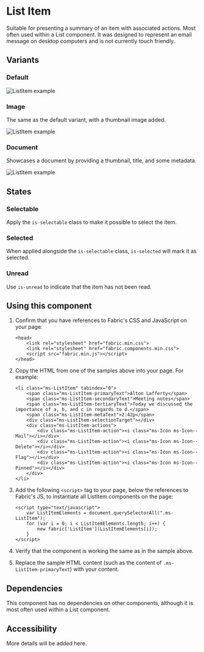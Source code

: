 # List Item
Suitable for presenting a summary of an item with associated actions. Most often used within a List component. It was designed to represent an email message on desktop computers and is not currently touch friendly.

## Variants

### Default


![ListItem example](https://raw.githubusercontent.com/OfficeDev/office-ui-fabric-js/master/ghdocs/component_images/ListItem-default.png)


### Image
The same as the default variant, with a thumbnail image added.



![ListItem example](https://raw.githubusercontent.com/OfficeDev/office-ui-fabric-js/master/ghdocs/component_images/ListItem-image.png)


### Document
Showcases a document by providing a thumbnail, title, and some metadata.


![ListItem example](https://raw.githubusercontent.com/OfficeDev/office-ui-fabric-js/master/ghdocs/component_images/ListItem-document.png)


## States

### Selectable
Apply the `is-selectable` class to make it possible to select the item.


### Selected
When applied alongside the `is-selectable` class, `is-selected` will mark it as selected.


### Unread
Use `is-unread` to indicate that the item has not been read.


## Using this component
1. Confirm that you have references to Fabric's CSS and JavaScript on your page:

    ```
    <head>
        <link rel="stylesheet" href="fabric.min.css">
        <link rel="stylesheet" href="fabric.components.min.css">
        <script src="fabric.min.js"></script>
    </head>
    ```

2. Copy the HTML from one of the samples above into your page. For example:

	```
    <li class="ms-ListItem" tabindex="0">
        <span class="ms-ListItem-primaryText">Alton Lafferty</span>
        <span class="ms-ListItem-secondaryText">Meeting notes</span>
        <span class="ms-ListItem-tertiaryText">Today we discussed the importance of a, b, and c in regards to d.</span>
        <span class="ms-ListItem-metaText">2:42p</span>
        <div class="ms-ListItem-selectionTarget"></div>
        <div class="ms-ListItem-actions">
            <div class="ms-ListItem-action"><i class="ms-Icon ms-Icon--Mail"></i></div>
            <div class="ms-ListItem-action"><i class="ms-Icon ms-Icon--Delete"></i></div>
            <div class="ms-ListItem-action"><i class="ms-Icon ms-Icon--Flag"></i></div>
            <div class="ms-ListItem-action"><i class="ms-Icon ms-Icon--Pinned"></i></div>
        </div>
    </li>
	```

3. Add the following `<script>` tag to your page, below the references to Fabric's JS, to instantiate all ListItem components on the page:

	```
    <script type="text/javascript">
        var ListItemElements = document.querySelectorAll(".ms-ListItem");
        for (var i = 0; i < ListItemElements.length; i++) {
            new fabric['ListItem'](ListItemElements[i]);
        }
    </script>
	```

4. Verify that the component is working the same as in the sample above.
5. Replace the sample HTML content (such as the content of `.ms-ListItem-primaryText`) with your content.

## Dependencies
This component has no dependencies on other components, although it is most often used within a List component.

## Accessibility
More details will be added here.
